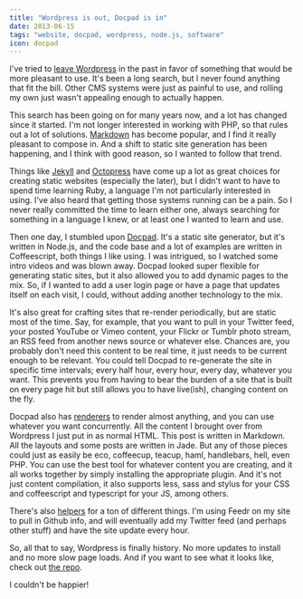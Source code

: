 ```yaml
---
title: "Wordpress is out, Docpad is in"
date: 2013-06-15
tags: "website, docpad, wordpress, node.js, software"
icon: docpad
---
```


I've tried to [leave Wordpress](/posts/farewell-wordpress) in the past in favor of something that would be more pleasant to use. It's been a long search, but I never found anything that fit the bill. Other CMS systems were just as painful to use, and rolling my own just wasn't appealing enough to actually happen.

This search has been going on for many years now, and a lot has changed since it started. I'm not longer interested in working with PHP, so that rules out a lot of solutions. [Markdown](http://daringfireball.net/projects/markdown/) has become popular, and I find it really pleasant to compose in. And a shift to static site generation has been happening, and I think with good reason, so I wanted to follow that trend.

Things like [Jekyll](http://jekyllrb.com/) and [Octopress](http://octopress.org/) have come up a lot as great choices for creating static websites (especially the later), but I didn't want to have to spend time learning Ruby, a language I'm not particularly interested in using. I've also heard that getting those systems running can be a pain. So I never really committed the time to learn either one, always searching for something in a language I knew, or at least one I wanted to learn and use.

Then one day, I stumbled upon [Docpad](http://docpad.org/). It's a static site generator, but it's written in Node.js, and the code base and a lot of examples are written in Coffeescript, both things I like using. I was intrigued, so I watched some intro videos and was blown away. Docpad looked super flexible for generating static sites, but it also allowed you to add dynamic pages to the mix. So, if I wanted to add a user login page or have a page that updates itself on each visit, I could, without adding another technology to the mix.

It's also great for crafting sites that re-render periodically, but are static most of the time. Say, for example, that you want to pull in your Twitter feed, your posted YouTube or Vimeo content, your Flickr or Tumblr photo stream, an RSS feed from another news source or whatever else. Chances are, you probably don't need this content to be real time, it just needs to be current enough to be relevant. You could tell Docpad to re-generate the site in specific time intervals; every half hour, every hour, every day, whatever you want. This prevents you from having to bear the burden of a site that is built on every page hit but still allows you to have live(ish), changing content on the fly.

Docpad also has [renderers](http://docpad.org/docs/plugins#renderers) to render almost anything, and you can use whatever you want concurrently. All the content I brought over from Wordpress I just put in as normal HTML. This post is written in Markdown. All the layouts and some posts are written in Jade. But any of those pieces could just as easily be eco, coffeecup, teacup, haml, handlebars, hell, even PHP. You can use the best tool for whatever content you are creating, and it all works together by simply installing the appropriate plugin. And it's not just content compilation, it also supports less, sass and stylus for your CSS and coffeescript and typescript for your JS, among others.

There's also [helpers](http://docpad.org/docs/plugins#helpers) for a ton of different things. I'm using Feedr on my site to pull in Github info, and will eventually add my Twitter feed (and perhaps other stuff) and have the site update every hour.

So, all that to say, Wordpress is finally history. No more updates to install and no more slow page loads. And if you want to see what it looks like, check out [the repo](https://github.com/w33ble/joefleming-net).

I couldn't be happier!